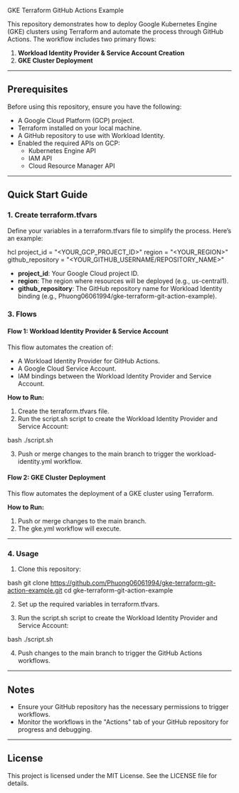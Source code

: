  GKE Terraform GitHub Actions Example

This repository demonstrates how to deploy Google Kubernetes Engine (GKE) clusters using Terraform and automate the process through GitHub Actions. The workflow includes two primary flows:

1. **Workload Identity Provider & Service Account Creation**
2. **GKE Cluster Deployment**

---

## Prerequisites

Before using this repository, ensure you have the following:

- A Google Cloud Platform (GCP) project.
- Terraform installed on your local machine.
- A GitHub repository to use with Workload Identity.
- Enabled the required APIs on GCP:
  - Kubernetes Engine API
  - IAM API
  - Cloud Resource Manager API

---

## Quick Start Guide

### 1. Create terraform.tfvars

Define your variables in a terraform.tfvars file to simplify the process. Here’s an example:

hcl
project_id         = "<YOUR_GCP_PROJECT_ID>"
region             = "<YOUR_REGION>"
github_repository  = "<YOUR_GITHUB_USERNAME/REPOSITORY_NAME>"



- **project_id**: Your Google Cloud project ID.
- **region**: The region where resources will be deployed (e.g., us-central1).
- **github_repository**: The GitHub repository name for Workload Identity binding (e.g., Phuong06061994/gke-terraform-git-action-example).

### 3. Flows

#### Flow 1: Workload Identity Provider & Service Account
This flow automates the creation of:
- A Workload Identity Provider for GitHub Actions.
- A Google Cloud Service Account.
- IAM bindings between the Workload Identity Provider and Service Account.

**How to Run:**

1. Create the terraform.tfvars file.
2. Run the script.sh script to create the Workload Identity Provider and Service Account:
   

bash
   ./script.sh


3. Push or merge changes to the main branch to trigger the workload-identity.yml workflow.

#### Flow 2: GKE Cluster Deployment
This flow automates the deployment of a GKE cluster using Terraform.

**How to Run:**

1. Push or merge changes to the main branch.
2. The gke.yml workflow will execute.

---

### 4. Usage

1. Clone this repository:
   

bash
   git clone https://github.com/Phuong06061994/gke-terraform-git-action-example.git
   cd gke-terraform-git-action-example



2. Set up the required variables in terraform.tfvars.

3. Run the script.sh script to create the Workload Identity Provider and Service Account:
   

bash
   ./script.sh



4. Push changes to the main branch to trigger the GitHub Actions workflows.

---

## Notes

- Ensure your GitHub repository has the necessary permissions to trigger workflows.
- Monitor the workflows in the "Actions" tab of your GitHub repository for progress and debugging.

---

## License

This project is licensed under the MIT License. See the LICENSE file for details.
